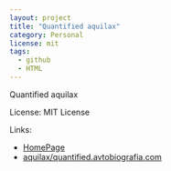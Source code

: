 ```yaml
---
layout: project
title: "Quantified aquilax"
category: Personal
license: mit
tags:
  - github
  - HTML
---
```


Quantified aquilax

License: MIT License

Links:

* [HomePage](http://quantified.avtobiografia.com/)
* [aquilax/quantified.avtobiografia.com](https://github.com/aquilax/quantified.avtobiografia.com)
